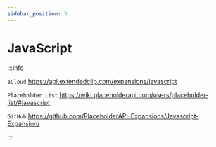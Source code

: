 ```yaml
---
sidebar_position: 5
---
```


# JavaScript

:::info

`eCloud` https://api.extendedclip.com/expansions/javascript

`Placeholder List` https://wiki.placeholderapi.com/users/placeholder-list/#javascript

`GitHub` https://github.com/PlaceholderAPI-Expansions/Javascript-Expansion/

:::
